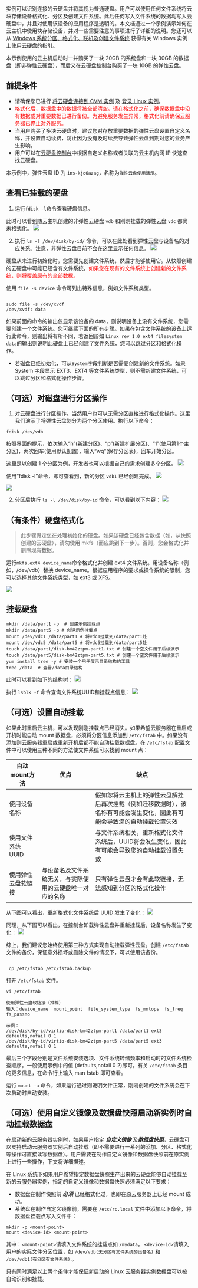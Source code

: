 实例可以识别连接的云硬盘并将其视为普通硬盘。用户可以使用任何文件系统将云块存储设备格式化、分区及创建文件系统。此后任何写入文件系统的数据均写入云硬盘中，并且对使用该设备的应用程序是透明的。本文档通过一个示例演示如何在云主机中使用块存储设备，并对一些需要注意的事项进行了详细的说明。您还可以从 [Windows 系统分区、格式化、联机及创建文件系统](https://tce.fsphere.cn/document/product/362/6734
) 获得有关 Windows 实例上使用云硬盘的指引。

本示例使用的云主机启动时一并购买了一块 20GB 的系统盘和一块 30GB 的数据盘（即非弹性云硬盘），而后又在云硬盘控制台购买了一块 10GB 的弹性云盘。

## 前提条件
- 请确保您已进行 [将云硬盘连接到 CVM 实例](/doc/product/362/5745) 及 [登录 Linux 实例](/doc/product/213/5436)。
- <font color="red">格式化后，数据盘中的数据将被全部清空。请在格式化之前，确保数据盘中没有数据或对重要数据已进行备份。为避免服务发生异常，格式化前请确保云服务器已停止对外服务。</font>
- 当用户购买了多块云硬盘时，建议您对存放重要数据的弹性云盘设置自定义名称，并设置自动续费，防止因为没有及时续费导致弹性云盘到期对您的业务产生影响。 
- 用户可以在[云硬盘控制台](https://console.tce.fsphere.cn/cvm/cbs)中根据自定义名称或者关联的云主机内网 IP 快速查找云硬盘。

本示例中，弹性云盘 ID 为 `ins-kjo6azag`，名称为`弹性云盘使用演示`。 


## 查看已挂载的硬盘
1) 运行`fdisk -l`命令查看硬盘信息。

此时可以看到随云主机创建的非弹性云硬盘 `vdb` 和刚刚挂载的弹性云盘 `vdc` 都尚未格式化。
![](https://mccdn.qcloud.com/static/img/0096d7b0af255789bc68356ae8861ca7/image.png)

2) 执行 `ls -l /dev/disk/by-id/` 命令，可以在此处看到弹性云盘与设备名的对应关系。注意，非弹性云盘目前不会在这里显示任何信息。
![](https://mccdn.qcloud.com/static/img/c004f380599b1ac12475f325f24b9d77/image.png)

硬盘从未进行初始化时，您需要先创建文件系统，然后才能够使用它。从快照创建的云硬盘中可能已经含有文件系统，<font color="red">如果您在现有的文件系统上创建新的文件系统，则将覆盖原有的全部数据。</font>

使用 `file -s device` 命令可列出特殊信息，例如文件系统类型。

```

sudo file -s /dev/xvdf
/dev/xvdf: data

```
如果前面的命令的输出仅显示该设备的 data，则说明设备上没有文件系统，您需要创建一个文件系统。您可继续下面的所有步骤。如果在包含文件系统的设备上运行此命令，则输出将有所不同，若返回形如 `Linux rev 1.0 ext4 filesystem data`的输出则说明此硬盘上已经创建了文件系统，您可以跳过分区和格式化操作。

- 若磁盘已经初始化，可从`System`字段判断是否需要创建新的文件系统。如果 System 字段显示 EXT3、EXT4 等文件系统类型，则不需新建文件系统，可以跳过分区和格式化操作步骤。

## （可选）对磁盘进行分区操作
1) 对云硬盘进行分区操作。当然用户也可以无需分区直接进行格式化操作。这里我们演示了将弹性云盘划分为两个分区使用。执行以下命令：
```
fdisk /dev/vdb
```
按照界面的提示，依次输入“n”(新建分区)、“p”(新建扩展分区)、“1”(使用第1个主分区)，两次回车(使用默认配置)，输入“wq”(保存分区表)，回车开始分区。

这里是以创建 1 个分区为例，开发者也可以根据自己的需求创建多个分区。
![](https://mccdn.qcloud.com/img56a604c2b886f.png)

使用“fdisk -l”命令，即可查看到，新的分区 `vdb1` 已经创建完成。
![](https://mccdn.qcloud.com/img56a605027a966.png)


![](https://mccdn.qcloud.com/static/img/049a61e867c38eacbe636b11764461bf/image.png)

2) 分区后执行 `ls -l /dev/disk/by-id` 命令，可以看到以下内容：
![](https://mccdn.qcloud.com/static/img/1b88d2d8deb8d7a421e65ce6e27b82d6/image.png)

## （有条件）硬盘格式化
> 此步骤假定您在处理初始化的硬盘。如果该硬盘已经包含数据（如，从快照创建的云硬盘），请勿使用 mkfs（而应跳到下一步）。否则，您会格式化并删除现有数据。

运行`mkfs.ext4 device_name`命令格式化并创建 ext4 文件系统。用设备名称（例如，/dev/vdb）替换 device_name。根据应用程序的要求或操作系统的限制，您可以选择其他文件系统类型，如 ext3 或 XFS。

![](https://mccdn.qcloud.com/static/img/1339a1feb56d7eab4715146d52045f74/image.png)

## 挂载硬盘
```
mkdir /data/part1 -p  # 创建示例挂载点
mkdir /data/part5 -p # 创建示例挂载点
mount /dev/vdc1 /data/part1 # 将vdc1挂载到/data/part1处
mount /dev/vdc5 /data/part5 # 将vdc5挂载到/data/part5处
touch /data/part1/disk-bm42ztpm-part1.txt # 创建一个空文件用于后续演示
touch /data/part5/disk-bm42ztpm-part5.txt # 创建一个空文件用于后续演示
yum install tree -y # 安装一个用于展示目录结构的工具
tree /data  # 查看/data目录结构
```

此时可以看到如下的结构树：
![](https://mccdn.qcloud.com/static/img/2f4b8f43bb0d19ee8e62761dcc51a5c1/image.png)

执行 `lsblk -f` 命令查询文件系统UUID和挂载点信息：
![](https://mccdn.qcloud.com/static/img/5d14f104ce38e76af50758031aecab20/image.png)

## （可选）设置自动挂载

如果此时重启云主机，可以发现刚刚挂载点已经消失。如果希望云服务器在重启或开机时能自动 mount 数据盘，必须将分区信息添加到 `/etc/fstab` 中。如果没有添加则云服务器重启或重新开机后都不能自动挂载数据盘。在 `/etc/fstab` 配置文件中可以使用三种不同的方法使文件系统可以找到 mount 点：


|自动mount方法|优点|缺点|
|---|---|--|
|使用设备名称||假如您将云主机上的弹性云盘解挂后再次挂载（例如迁移数据时），该名称有可能会发生变化，因此有可能会导致您的自动挂载设置失效|
|使用文件系统 UUID||与文件系统相关，重新格式化文件系统后，UUID将会发生变化，因此有可能会导致您的自动挂载设置失效|
|使用弹性云盘软链接|与设备名及文件系统无关，与实际使用的云硬盘唯一对应的名称|只有弹性云盘才会有此软链接，无法感知到分区的格式化操作|

从下图可以看出，重新格式化文件系统后 UUID 发生了变化：
![](https://mccdn.qcloud.com/static/img/12b7d1675e6cf0271a53f5a69213856c/image.png)

同理，从下图可以看出，在控制台卸载弹性云盘并重新挂载后，设备名称发生了变化：
![](https://mccdn.qcloud.com/static/img/e31475d93916a83f5fba8cb31c456936/image.png)

综上，我们建议您始终使用第三种方式实现自动挂载弹性云盘。创建 `/etc/fstab` 文件的备份，保证意外损坏或删除文件的情况下，可以使用该备份。

```

 cp /etc/fstab /etc/fstab.backup

```

打开 `/etc/fstab` 文件。

```
vi /etc/fstab

使用弹性云盘软链接（推荐）
输入：device_name  mount_point  file_system_type  fs_mntops  fs_freq  fs_passno  

示例：
/dev/disk/by-id/virtio-disk-bm42ztpm-part1 /data/part1 ext3 defaults,nofail 0 1
/dev/disk/by-id/virtio-disk-bm42ztpm-part5 /data/part5 ext3 defaults,nofail 0 1
```
最后三个字段分别是文件系统安装选项、文件系统转储频率和启动时的文件系统检查顺序。一般使用示例中的值 (defaults,nofail 0 2)即可。有关 `/etc/fstab` 条目的更多信息，在命令行上输入 man fstab 即可查看。

运行 `mount -a` 命令，如果运行通过则说明文件正常，刚刚创建的文件系统会在下次启动时自动安装。


## （可选）使用自定义镜像及数据盘快照启动新实例时自动挂载数据盘
在启动新的云服务器实例时，如果用户指定 ***自定义镜像*** 及***数据盘快照***，云硬盘可以支持启动云服务器实例后自动挂载（即不需要进行一系列的添加、分区、格式化等操作可直接读写数据盘）。用户需要在制作自定义镜像和数据盘快照前在原实例上进行一些操作，下文将详细描述。

在 Linux 系统下如果用户希望指定数据盘快照生产出来的云硬盘能够自动挂载至新的云服务器实例，指定的自定义镜像和数据盘快照必须满足以下要求：
- 数据盘在制作快照前 ***必须*** 已经格式化过，也即在原云服务器上已经 mount 成功。
- 系统盘在制作自定义镜像前，需要在 `/etc/rc.local` 文件中添加以下命令，将数据盘挂载点写入文件中：

```
mkdir -p <mount-point>
mount <device-id> <mount-point>
```

其中：`<mount-point>`请填入文件系统的挂载点如 `/mydata`， `<device-id>`请填入用户的实际文件分区位置，如 `/dev/vdb(无分区有文件系统的设备名)` 和 `/dev/vdb1(有分区有文件系统)` 。

只有同时满足以上两个条件才能保证新启动的 Linux 云服务器实例数据盘可以被自动识别和挂载。
